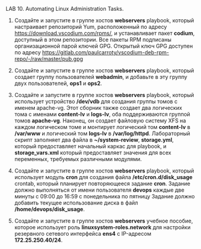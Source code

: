 LAB 10. Automating Linux Administration Tasks.

1. Создайте и запустите в группе хостов **webservers** playbook, который настраивает репозиторий Yum, расположенный по адресу https://download.vscodium.com/rpms/, и устанавливает пакет **codium**, доступный в этом репозитории. Все пакеты RPM подписаны организационной парой ключей GPG. Открытый ключ GPG доступен по адресу https://gitlab.com/paulcarroty/vscodium-deb-rpm-repo/-/raw/master/pub.gpg
   
2. Создайте и запустите в группе хостов **webservers** playbook, который создает группу пользователей **webadmin**, и добавьте в эту группу двух пользователей, **ops1** и **ops2**.

3. Создайте и запустите в группе хостов **webservers** playbook, который использует устройство **/dev/vdb** для создания группы томов с именем apache-vg. Этот сборник также создает два логических тома с именами **content-lv** и **logs-lv**, оба поддерживаются группой томов **apache-vg**. Наконец, он создает файловую систему XFS на каждом логическом томе и монтирует логический том **content-lv** в **/var/www** и логический том **logs-lv** в **/var/log/httpd**.
Лабораторный скрипт заполняет два файла в **~/system-review**, **storage.yml**, который предоставляет начальный каркас для playbook, и **storage_vars.xml** который предоставляет значения для всех переменных, требуемых различными модулями.

4. Создайте и запустите в группе хостов **webservers** playbook, который использует модуль **cron** для создания файла **/etc/cron.d/disk_usage** crontab, который планирует повторяющееся задание **cron**.
Задание должно выполняться от имени пользователя **devops** каждые две минуты с 09:00 до 16:59 c понедельника по пятницу Задание должно добавить текущее использование диска в файл **/home/devops/disk_usage**.

5. Создайте и запустите в группе хостов **webservers** учебное пособие, которое использует роль **linuxsystem-roles.network** для настройки резервного сетевого интерфейса **ens4** c IP-адресом **172.25.250.40/24**.